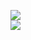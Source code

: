 [![](https://img.shields.io/badge/Made%20With-Github%20Spray-lightgrey.svg?style=for-the-badge&logo=github)](https://github.com/Annihil/github-spray#5630)  
[![](https://i.imgur.com/2DrTn0Z.gif)](https://github.com/Annihil/github-spray)